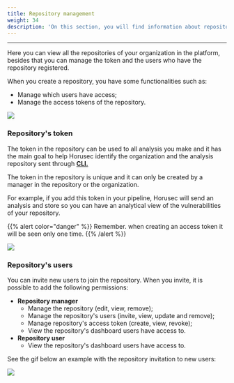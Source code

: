 ```yaml
---
title: Repository management
weight: 34
description: 'On this section, you will find information about repository management.'
---
```


---

Here you can view all the repositories of your organization in the platform, besides that you can manage the token and the users who have the repository registered.

When you create a repository, you have some functionalities such as: 

* Manage which users have access; 
* Manage the access tokens of the repository. 

![](/docs/repo-management-en_us.gif)

### Repository's token

The token in the repository can be used to all analysis you make and it has the main goal to help Horusec identify the organization and the analysis repository sent through [**CLI.**](../../cli) 

The token in the repository is unique and it can only be created by a manager in the repository or the organization.  

For example, if you add this token in your pipeline, Horusec will send an analysis and store so you can have an analytical view of the vulnerabilities of your repository.

{{% alert color="danger" %}}
Remember. when creating an access token it will be seen only one time.
{{% /alert %}}

![](/docs/token-de-repo-en_us.gif)

### Repository's users

You can invite new users to join the repository. When you invite, it is possible to add the following permissions: 

* **Repository manager**
  * Manage the repository \(edit, view, remove\);
  * Manage the repository's users \(invite, view, update and remove\);
  * Manage repository's access token \(create, view, revoke\);
  * View the repository's dashboard users have access to.  
* **Repository user**
  * View the repository's dashboard users have access to. 

See the gif below an example with the repository invitation to new users: 

![](/docs/usuario-de-repo-en_us.gif)
